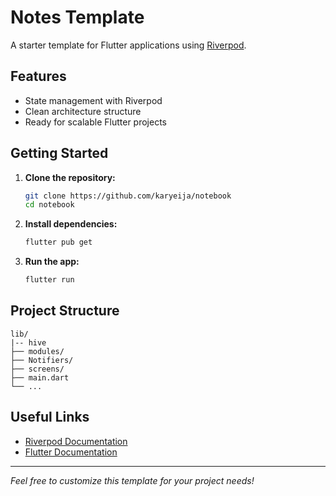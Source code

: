 # Notes Template

A starter template for Flutter applications using [Riverpod](https://riverpod.dev/).

## Features

- State management with Riverpod
- Clean architecture structure
- Ready for scalable Flutter projects

## Getting Started

1. **Clone the repository:**
    ```sh
    git clone https://github.com/karyeija/notebook
    cd notebook
    ```

2. **Install dependencies:**
    ```sh
    flutter pub get
    ```

3. **Run the app:**
    ```sh
    flutter run
    ```

## Project Structure

```
lib/
|-- hive
├── modules/
├── Notifiers/
├── screens/
├── main.dart
└── ...
```

## Useful Links

- [Riverpod Documentation](https://riverpod.dev/docs)
- [Flutter Documentation](https://flutter.dev/docs)

---

*Feel free to customize this template for your project needs!*